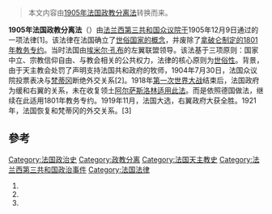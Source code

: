 > 本文内容由[1905年法国政教分离法](https://zh.wikipedia.org/wiki/1905年法国政教分离法)转换而来。


**1905年法国政教分离法**（）由[法兰西第三共和国](../Page/法兰西第三共和国.md "wikilink")[众议院于](../Page/众议院_\(法国\).md "wikilink")1905年12月9日通过的一项法律\[1\]。该法律在法国确立了[世俗国家的概念](https://zh.wikipedia.org/wiki/世俗国家 "wikilink")，并废除了[拿破仑制定的](https://zh.wikipedia.org/wiki/拿破仑 "wikilink")[1801年教务专约](https://zh.wikipedia.org/wiki/1801年教务专约 "wikilink")。当时法国由[埃米尔·孔布](../Page/埃米尔·孔布.md "wikilink")的左翼联盟领导。该法基于三项原则：国家中立、宗教信仰自由、与教会相关的公共权力，法律的核心原则为[世俗性](https://zh.wikipedia.org/wiki/世俗性 "wikilink")。背景，由于天主教会处罚了声明支持法国共和政府的牧师，1904年7月30日，法国众议院投票表决与[梵蒂冈](../Page/梵蒂冈.md "wikilink")断绝外交关系\[2\]。1918年[第一次世界大战](../Page/第一次世界大战.md "wikilink")结束后，法国政府为缓和右翼的关系，未在收复领土[阿尔萨斯洛林适用此法](https://zh.wikipedia.org/wiki/阿尔萨斯洛林 "wikilink")。而是依照德国做法，继续在此适用1801年教务专约。1919年11月，法国大选，右翼政府大获全胜。1921年，法国恢复和梵蒂冈的外交关系。\[3\]

## 參考

<references />

[Category:法国政治史](https://zh.wikipedia.org/wiki/Category:法国政治史 "wikilink") [Category:政教分离](https://zh.wikipedia.org/wiki/Category:政教分离 "wikilink") [Category:法国天主教史](https://zh.wikipedia.org/wiki/Category:法国天主教史 "wikilink") [Category:法兰西第三共和国政治事件](https://zh.wikipedia.org/wiki/Category:法兰西第三共和国政治事件 "wikilink") [Category:法国法律](https://zh.wikipedia.org/wiki/Category:法国法律 "wikilink")

1.
2.
3.